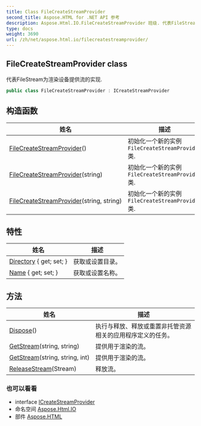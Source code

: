 ```yaml
---
title: Class FileCreateStreamProvider
second_title: Aspose.HTML for .NET API 参考
description: Aspose.Html.IO.FileCreateStreamProvider 班级. 代表FileStream为渲染设备提供流的实现.
type: docs
weight: 3690
url: /zh/net/aspose.html.io/filecreatestreamprovider/
---
```

## FileCreateStreamProvider class

代表FileStream为渲染设备提供流的实现.

```csharp
public class FileCreateStreamProvider : ICreateStreamProvider
```

## 构造函数

| 姓名 | 描述 |
| --- | --- |
| [FileCreateStreamProvider](filecreatestreamprovider/#constructor)() | 初始化一个新的实例`FileCreateStreamProvider`类. |
| [FileCreateStreamProvider](filecreatestreamprovider/#constructor_1)(string) | 初始化一个新的实例`FileCreateStreamProvider`类. |
| [FileCreateStreamProvider](filecreatestreamprovider/#constructor_2)(string, string) | 初始化一个新的实例`FileCreateStreamProvider`类. |

## 特性

| 姓名 | 描述 |
| --- | --- |
| [Directory](../../aspose.html.io/filecreatestreamprovider/directory/) { get; set; } | 获取或设置目录。 |
| [Name](../../aspose.html.io/filecreatestreamprovider/name/) { get; set; } | 获取或设置名称。 |

## 方法

| 姓名 | 描述 |
| --- | --- |
| [Dispose](../../aspose.html.io/filecreatestreamprovider/dispose/)() | 执行与释放、释放或重置非托管资源相关的应用程序定义的任务。 |
| [GetStream](../../aspose.html.io/filecreatestreamprovider/getstream/#getstream)(string, string) | 提供用于渲染的流。 |
| [GetStream](../../aspose.html.io/filecreatestreamprovider/getstream/#getstream_1)(string, string, int) | 提供用于渲染的流。 |
| [ReleaseStream](../../aspose.html.io/filecreatestreamprovider/releasestream/)(Stream) | 释放流。 |

### 也可以看看

* interface [ICreateStreamProvider](../icreatestreamprovider/)
* 命名空间 [Aspose.Html.IO](../../aspose.html.io/)
* 部件 [Aspose.HTML](../../)


